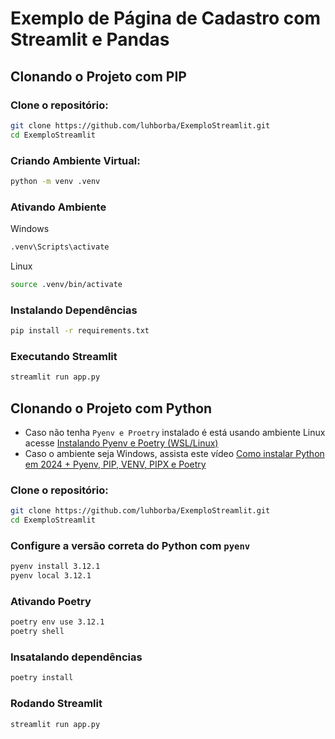 # Exemplo de Página de Cadastro com Streamlit e Pandas

## Clonando o Projeto com PIP



### Clone o repositório:
```bash
git clone https://github.com/luhborba/ExemploStreamlit.git
cd ExemploStreamlit
```

### Criando Ambiente Virtual:
```bash
python -m venv .venv
```

### Ativando Ambiente
Windows
```bash
.venv\Scripts\activate
```
Linux
```bash
source .venv/bin/activate
```

### Instalando Dependências

```bash
pip install -r requirements.txt
```

### Executando Streamlit
```bash
streamlit run app.py
```
## Clonando o Projeto com Python

- Caso não tenha `Pyenv e Proetry` instalado é está usando ambiente Linux acesse [Instalando Pyenv e Poetry (WSL/Linux)](https://github.com/luhborba/Wsl-Pyenv-Poetry)
- Caso o ambiente seja Windows, assista este vídeo [Como instalar Python em 2024 + Pyenv, PIP, VENV, PIPX e Poetry](https://www.youtube.com/watch?v=9LYqtLuD7z4&t)

### Clone o repositório:
```bash
git clone https://github.com/luhborba/ExemploStreamlit.git
cd ExemploStreamlit
```

### Configure a versão correta do Python com `pyenv`
```bash
pyenv install 3.12.1
pyenv local 3.12.1
```

### Ativando Poetry
```bash
poetry env use 3.12.1
poetry shell
```

### Insatalando dependências
```bash
poetry install
```

### Rodando Streamlit
```bash
streamlit run app.py
```